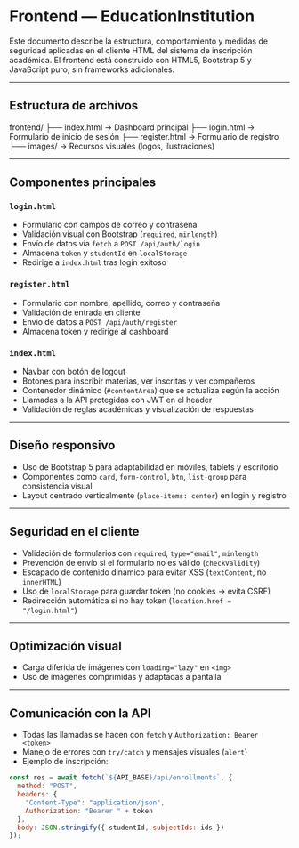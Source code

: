 # Frontend — EducationInstitution

Este documento describe la estructura, comportamiento y medidas de seguridad aplicadas en el cliente HTML del sistema de inscripción académica. El frontend está construido con HTML5, Bootstrap 5 y JavaScript puro, sin frameworks adicionales.

---

## Estructura de archivos

frontend/ 
├── index.html → Dashboard principal 
├── login.html → Formulario de inicio de sesión 
├── register.html → Formulario de registro 
├── images/ → Recursos visuales (logos, ilustraciones)


---

## Componentes principales

### `login.html`

- Formulario con campos de correo y contraseña
- Validación visual con Bootstrap (`required`, `minlength`)
- Envío de datos vía `fetch` a `POST /api/auth/login`
- Almacena `token` y `studentId` en `localStorage`
- Redirige a `index.html` tras login exitoso

### `register.html`

- Formulario con nombre, apellido, correo y contraseña
- Validación de entrada en cliente
- Envío de datos a `POST /api/auth/register`
- Almacena token y redirige al dashboard

### `index.html`

- Navbar con botón de logout
- Botones para inscribir materias, ver inscritas y ver compañeros
- Contenedor dinámico (`#contentArea`) que se actualiza según la acción
- Llamadas a la API protegidas con JWT en el header
- Validación de reglas académicas y visualización de respuestas

---

## Diseño responsivo

- Uso de Bootstrap 5 para adaptabilidad en móviles, tablets y escritorio
- Componentes como `card`, `form-control`, `btn`, `list-group` para consistencia visual
- Layout centrado verticalmente (`place-items: center`) en login y registro

---

## Seguridad en el cliente

- Validación de formularios con `required`, `type="email"`, `minlength`
- Prevención de envío si el formulario no es válido (`checkValidity`)
- Escapado de contenido dinámico para evitar XSS (`textContent`, no `innerHTML`)
- Uso de `localStorage` para guardar token (no cookies → evita CSRF)
- Redirección automática si no hay token (`location.href = "/login.html"`)

---

## Optimización visual

- Carga diferida de imágenes con `loading="lazy"` en `<img>`
- Uso de imágenes comprimidas y adaptadas a pantalla

---

## Comunicación con la API

- Todas las llamadas se hacen con `fetch` y `Authorization: Bearer <token>`
- Manejo de errores con `try/catch` y mensajes visuales (`alert`)
- Ejemplo de inscripción:

```javascript
const res = await fetch(`${API_BASE}/api/enrollments`, {
  method: "POST",
  headers: {
    "Content-Type": "application/json",
    Authorization: "Bearer " + token
  },
  body: JSON.stringify({ studentId, subjectIds: ids })
});
